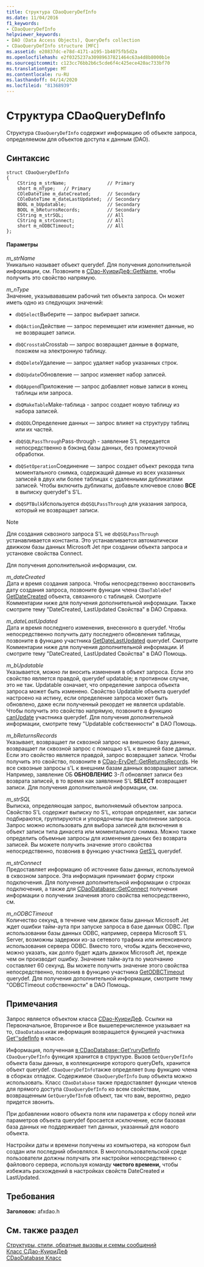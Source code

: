 ```yaml
---
title: Структура CDaoQueryDefInfo
ms.date: 11/04/2016
f1_keywords:
- CDaoQueryDefInfo
helpviewer_keywords:
- DAO (Data Access Objects), QueryDefs collection
- CDaoQueryDefInfo structure [MFC]
ms.assetid: e20837dc-e78d-4171-a195-1b4075fb5d2a
ms.openlocfilehash: e2f0325237a30989637821464c63a4d8b8000b1e
ms.sourcegitcommit: c123cc76bb2b6c5cde6f4c425ece420ac733bf70
ms.translationtype: MT
ms.contentlocale: ru-RU
ms.lasthandoff: 04/14/2020
ms.locfileid: "81368939"
---
```

# <a name="cdaoquerydefinfo-structure"></a>Структура CDaoQueryDefInfo

Структура `CDaoQueryDefInfo` содержит информацию об объекте запроса, определяемом для объектов доступа к данным (DAO).

## <a name="syntax"></a>Синтаксис

```
struct CDaoQueryDefInfo
{
    CString m_strName;               // Primary
    short m_nType;   // Primary
    COleDateTime m_dateCreated;      // Secondary
    COleDateTime m_dateLastUpdated;  // Secondary
    BOOL m_bUpdatable;               // Secondary
    BOOL m_bReturnsRecords;          // Secondary
    CString m_strSQL;                // All
    CString m_strConnect;            // All
    short m_nODBCTimeout;            // All
};
```

#### <a name="parameters"></a>Параметры

*m_strName*<br/>
Уникально называет объект querydef. Для получения дополнительной информации, см. Позвоните в [CDao-КуириДеф::GetName,](../../mfc/reference/cdaoquerydef-class.md#getname) чтобы получить это свойство напрямую.

*m_nType*<br/>
Значение, указывававшем рабочий тип объекта запроса. Он может иметь одно из следующих значений:

- `dbQSelect`Выберите — запрос выбирает записи.

- `dbQAction`Действие — запрос перемещает или изменяет данные, но не возвращает записи.

- `dbQCrosstab`Crosstab — запрос возвращает данные в формате, похожем на электронную таблицу.

- `dbQDelete`Удаление — запрос удаляет набор указанных строк.

- `dbQUpdate`Обновление — запрос изменяет набор записей.

- `dbQAppend`Приложение — запрос добавляет новые записи в конец таблицы или запроса.

- `dbQMakeTable`Make-таблица - запрос создает новую таблицу из набора записей.

- `dbQDDL`Определение данных — запрос влияет на структуру таблиц или их частей.

- `dbQSQLPassThrough`Pass-through - заявление S'L передается непосредственно в бэкэнд базы данных, без промежуточной обработки.

- `dbQSetOperation`Соединение — запрос создает объект рекорда типа моментального снимка, содержащий данные из всех указанных записей в двух или более таблицах с удаленными дубликатами записей. Чтобы включить дубликаты, добавьте ключевое слово **ВСЕ** в выписку querydef's S'L.

- `dbQSPTBulk`Используется `dbQSQLPassThrough` для указания запроса, который не возвращает записи.

> [!NOTE]
> Для создания сквозного запроса S'L не `dbQSQLPassThrough` устанавливается константа. Это устанавливается автоматически движком базы данных Microsoft Jet при создании объекта запроса и установке свойства Connect.

Для получения дополнительной информации, см.

*m_dateCreated*<br/>
Дата и время создания запроса. Чтобы непосредственно восстановить дату создания запроса, позвоните функции члена `CDaoTableDef` [GetDateCreated](../../mfc/reference/cdaotabledef-class.md#getdatecreated) объекта, связанного с таблицей. Смотрите Комментарии ниже для получения дополнительной информации. Также смотрите тему "DateCreated, LastUpdated Свойства" в DAO Справка.

*m_dateLastUpdated*<br/>
Дата и время последнего изменения, внесенного в querydef. Чтобы непосредственно получить дату последнего обновления таблицы, позвоните в функцию участника [GetDateLastUpdated](../../mfc/reference/cdaoquerydef-class.md#getdatelastupdated) querydef. Смотрите Комментарии ниже для получения дополнительной информации. И смотрите тему "DateCreated, LastUpdated Свойства" в DAO Помощь.

*m_bUpdatable*<br/>
Указывается, можно ли вносить изменения в объект запроса. Если это свойство является правдой, querydef updatable; в противном случае, это не так. Updatable означает, что определение запроса объекта запроса может быть изменено. Свойство Updatable объекта querydef настроено на истину, если определение запроса может быть обновлено, даже если полученный рекордет не является updatable. Чтобы получить это свойство напрямую, позвоните в функцию [canUpdate](../../mfc/reference/cdaoquerydef-class.md#canupdate) участника querydef. Для получения дополнительной информации, смотрите тему "Updatable собственности" в DAO Помощь.

*m_bReturnsRecords*<br/>
Указывает, возвращает ли сквозной запрос на внешнюю базу данных, возвращает ли сквозной запрос с помощью s'L к внешней базе данных. Если это свойство является правдой, запрос возвращает записи. Чтобы получить это свойство, позвоните в [CDao-EryDef::GetReturnsRecords](../../mfc/reference/cdaoquerydef-class.md#getreturnsrecords). Не все сквозные запросы s'L к внешним базам данных возвращают записи. Например, заявление ОБ **ОБНОВЛЕНИС** З-Л обновляет записи без возврата записей, в то время как заявление S'L **SELECT** возвращает записи. Для получения дополнительной информации, см.

*m_strSQL*<br/>
Выписка, определяющая запрос, выполняемый объектом запроса. Свойство S'L содержит выписку по S'L, которая определяет, как записи подбираются, группируются и упорядочены при выполнении запроса. Запрос можно использовать для выбора записей для включения в объект записи типа динасета или моментального снимка. Можно также определить объемные запросы для изменения данных без возврата записей. Вы можете получить значение этого свойства непосредственно, позвонив в функцию участника [GetS'L](../../mfc/reference/cdaoquerydef-class.md#getsql) querydef.

*m_strConnect*<br/>
Предоставляет информацию об источнике базы данных, используемой в сквозном запросе. Эта информация принимает форму строки подключения. Для получения дополнительной информации о строках подключения, а также для [CDaoDatabase::GetConnect](../../mfc/reference/cdaodatabase-class.md#getconnect) получения информации о получении значения этого свойства непосредственно, см.

*m_nODBCTimeout*<br/>
Количество секунд, в течение чем движок базы данных Microsoft Jet ждет ошибки тайм-аута при запуске запроса в базе данных ODBC. При использовании базы данных ODBC, например, сервера Microsoft S'L Server, возможны задержки из-за сетевого трафика или интенсивного использования сервера ODBC. Вместо того, чтобы ждать бесконечно, можно указать, как долго будет ждать движок Microsoft Jet, прежде чем он производит ошибку. Значение тайм-аута по умолчанию составляет 60 секунд. Вы можете получить значение этого свойства непосредственно, позвонив в функцию участника [GetODBCTimeout](../../mfc/reference/cdaoquerydef-class.md#getodbctimeout) querydef. Для получения дополнительной информации, смотрите тему "ODBCTimeout собственности" в DAO Помощь.

## <a name="remarks"></a>Примечания

Запрос является объектом класса [CDao-КуириДеф](../../mfc/reference/cdaoquerydef-class.md). Ссылки на Первоначальное, Вторичное и Все вышеперечисленное указывает на то, `CDaoDatabase`как информация возвращается функцией участника [Get''sdefInfo](../../mfc/reference/cdaodatabase-class.md#getquerydefinfo) в классе.

Информация, полученная [в CDaoDatabase::Get'ruryDefInfo](../../mfc/reference/cdaodatabase-class.md#getquerydefinfo) `CDaoQueryDefInfo` функция хранится в структуре. Вызов `GetQueryDefInfo` объекта базы данных, в коллекционире которого queryDefs, хранится объект querydef. `CDaoQueryDefInfo`также определяет `Dump` функцию члена в сборках отладок. Содержимое `CDaoQueryDefInfo` `Dump` объекта можно использовать. Класс `CDaoDatabase` также предоставляет функции членов для прямого доступа `CDaoQueryDefInfo` ко всем свойствам, возвращенным `GetQueryDefInfo`в объект, так что вам, вероятно, редко придется звонить.

При добавлении нового объекта поля или параметра к сбору полей или параметров объекта querydef бросается исключение, если базовая база данных не поддерживает тип данных, указанный для нового объекта.

Настройки даты и времени получены из компьютера, на котором был создан или последний обновлялся. В многопользовательской среде пользователи должны получать эти настройки непосредственно с файлового сервера, используя команду **чистого времени,** чтобы избежать расхождений в настройках свойств DateCreated и LastUpdated.

## <a name="requirements"></a>Требования

**Заголовок:** afxdao.h

## <a name="see-also"></a>См. также раздел

[Структуры, стили, обратные вызовы и схемы сообщений](../../mfc/reference/structures-styles-callbacks-and-message-maps.md)<br/>
[Класс CДао-КуириДеф](../../mfc/reference/cdaoquerydef-class.md)<br/>
[CDaoDatabase Класс](../../mfc/reference/cdaodatabase-class.md)
